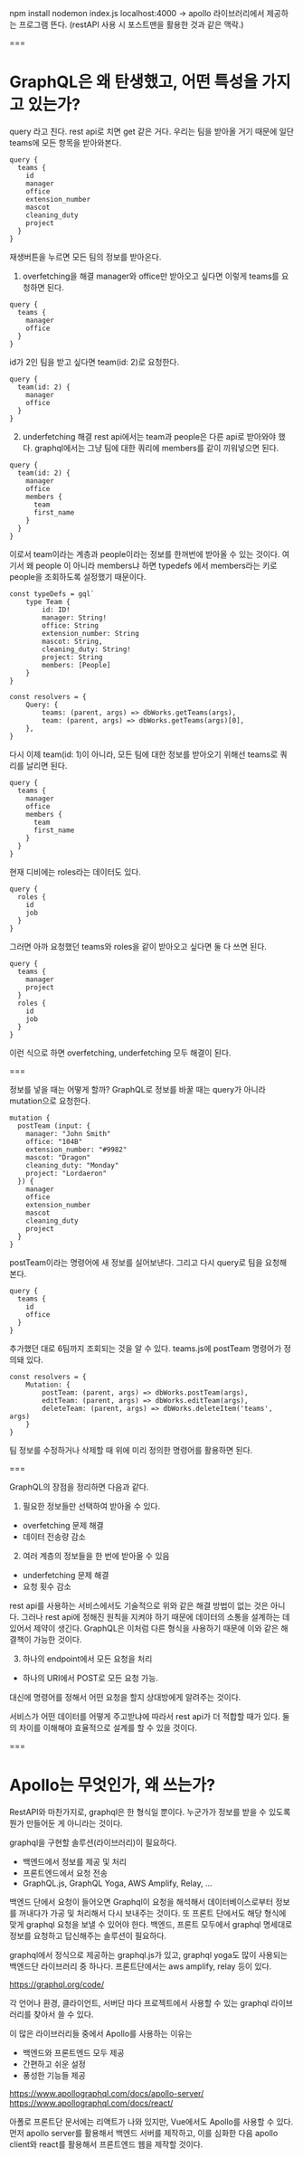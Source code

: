 npm install
nodemon index.js
localhost:4000 -> apollo 라이브러리에서 제공하는 프로그램 뜬다.
(restAPI 사용 시 포스트맨을 활용한 것과 같은 맥락.)

===

# GraphQL은 왜 탄생했고, 어떤 특성을 가지고 있는가?

query 라고 친다. rest api로 치면 get 같은 거다.
우리는 팀을 받아올 거기 때문에 일단 teams에 모든 항목을 받아와본다.

```
query {
  teams {
    id
    manager
    office
    extension_number
    mascot
    cleaning_duty
    project
  }
}
```

재생버튼을 누르면 모든 팀의 정보를 받아온다.

1. overfetching을 해결
   manager와 office만 받아오고 싶다면 이렇게 teams를 요청하면 된다.

```
query {
  teams {
    manager
    office
  }
}
```

id가 2인 팀을 받고 싶다면 team(id: 2)로 요청한다.

```
query {
  team(id: 2) {
    manager
    office
  }
}
```

2. underfetching 해결
   rest api에서는 team과 people은 다른 api로 받아와야 했다.
   graphql에서는 그냥 팀에 대한 쿼리에 members를 같이 끼워넣으면 된다.

```
query {
  team(id: 2) {
    manager
    office
    members {
      team
      first_name
    }
  }
}
```

이로서 team이라는 계층과 people이라는 정보를 한꺼번에 받아올 수 있는 것이다.
여기서 왜 people 이 아니라 members냐 하면 typedefs 에서 members라는 키로 people을 조회하도록 설정했기 때문이다.

```
const typeDefs = gql`
    type Team {
        id: ID!
        manager: String!
        office: String
        extension_number: String
        mascot: String,
        cleaning_duty: String!
        project: String
        members: [People]
    }
}

const resolvers = {
    Query: {
        teams: (parent, args) => dbWorks.getTeams(args),
        team: (parent, args) => dbWorks.getTeams(args)[0],
    },
}
```

다시 이제 team(id: 1)이 아니라, 모든 팀에 대한 정보를 받아오기 위해선 teams로 쿼리를 날리면 된다.

```
query {
  teams {
    manager
    office
    members {
      team
      first_name
    }
  }
}
```

현재 디비에는 roles라는 데이터도 있다.

```
query {
  roles {
    id
    job
  }
}
```

그러면 아까 요청했던 teams와 roles을 같이 받아오고 싶다면 둘 다 쓰면 된다.

```
query {
  teams {
    manager
    project
  }
  roles {
    id
    job
  }
}
```

이런 식으로 하면 overfetching, underfetching 모두 해결이 된다.

===

정보를 넣을 때는 어떻게 할까?
GraphQL로 정보를 바꿀 때는 query가 아니라 mutation으로 요청한다.

```
mutation {
  postTeam (input: {
    manager: "John Smith"
    office: "104B"
    extension_number: "#9982"
    mascot: "Dragon"
    cleaning_duty: "Monday"
    project: "Lordaeron"
  }) {
    manager
    office
    extension_number
    mascot
    cleaning_duty
    project
  }
}
```

postTeam이라는 명령어에 새 정보를 실어보낸다. 그리고 다시 query로 팀을 요청해 본다.

```
query {
  teams {
    id
    office
  }
}
```

추가했던 대로 6팀까지 조회되는 것을 알 수 있다.
teams.js에 postTeam 명령어가 정의돼 있다.

```
const resolvers = {
    Mutation: {
        postTeam: (parent, args) => dbWorks.postTeam(args),
        editTeam: (parent, args) => dbWorks.editTeam(args),
        deleteTeam: (parent, args) => dbWorks.deleteItem('teams', args)
    }
}
```

팀 정보를 수정하거나 삭제할 때 위에 미리 정의한 명령어를 활용하면 된다.

===

GraphQL의 장점을 정리하면 다음과 같다.

1. 필요한 정보들만 선택하여 받아올 수 있다.

- overfetching 문제 해결
- 데이터 전송량 감소

2. 여러 계층의 정보들을 한 번에 받아올 수 있음

- underfetching 문제 해결
- 요청 횟수 감소

rest api를 사용하는 서비스에서도 기술적으로 위와 같은 해결 방법이 없는 것은 아니다. 그러나 rest api에 정해진 원칙을 지켜야 하기 때문에 데이터의 소통을 설계하는 데 있어서 제약이 생긴다. GraphQL은 이처럼 다른 형식을 사용하기 때문에 이와 같은 해결책이 가능한 것이다.

3. 하나의 endpoint에서 모든 요청을 처리

- 하나의 URI에서 POST로 모든 요청 가능.

대신에 명령어를 정해서 어떤 요청을 할지 상대방에게 알려주는 것이다.

서비스가 어떤 데이터를 어떻게 주고받냐에 따라서 rest api가 더 적합할 때가 있다. 둘의 차이를 이해해야 효율적으로 설계를 할 수 있을 것이다.

===

# Apollo는 무엇인가, 왜 쓰는가?

RestAPI와 마찬가지로, graphql은 한 형식일 뿐이다.
누군가가 정보를 받을 수 있도록 뭔가 만들어둔 게 아니라는 것이다.

graphql을 구현할 솔루션(라이브러리)이 필요하다.

- 백엔드에서 정보를 제공 및 처리
- 프론트엔드에서 요청 전송
- GraphQL.js, GraphQL Yoga, AWS Amplify, Relay, ...

백엔드 단에서 요청이 들어오면 Graphql이 요청을 해석해서 데이터베이스로부터 정보를 꺼내다가 가공 및 처리해서 다시 보내주는 것이다.
또 프론트 단에서도 해당 형식에 맞게 graphql 요청을 보낼 수 있어야 한다.
백엔드, 프론트 모두에서 graphql 명세대로 정보를 요청하고 답신해주는 솔루션이 필요하다.

graphql에서 정식으로 제공하는 graphql.js가 있고, graphql yoga도 많이 사용되는 백엔드단 라이브러리 중 하나다. 프론트단에서는 aws amplify, relay 등이 있다.

https://graphql.org/code/

각 언어나 환경, 클라이언트, 서버단 마다 프로젝트에서 사용할 수 있는 graphql 라이브러리를 찾아서 쓸 수 있다.

이 많은 라이브러리들 중에서 Apollo를 사용하는 이유는

- 백엔드와 프론트엔드 모두 제공
- 간편하고 쉬운 설정
- 풍성한 기능들 제공

https://www.apollographql.com/docs/apollo-server/
https://www.apollographql.com/docs/react/

아폴로 프론트단 문서에는 리액트가 나와 있지만, Vue에서도 Apollo를 사용할 수 있다.
먼저 apollo server를 활용해서 백엔드 서버를 제작하고, 이를 심화한 다음 apollo client와 react를 활용해서 프론트엔드 웹을 제작할 것이다.
